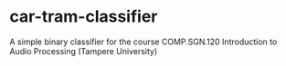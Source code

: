 # car-tram-classifier
A simple binary classifier for the course COMP.SGN.120 Introduction to Audio Processing (Tampere University)
